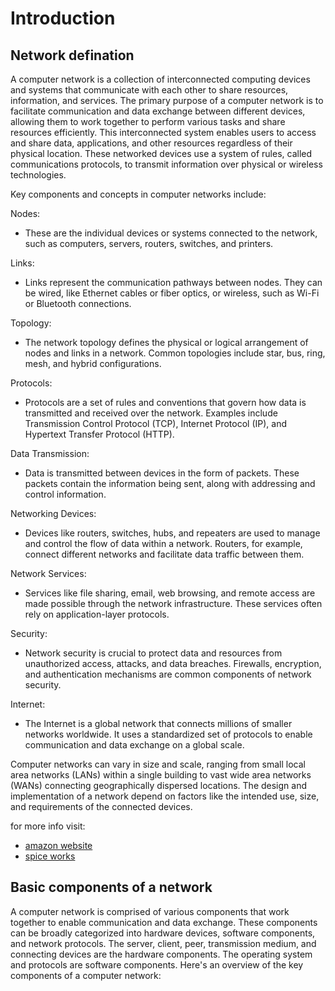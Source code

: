 # Introduction

## Network defination

A computer network is a collection of interconnected computing devices and systems that communicate with each other to share resources, information, and services. The primary purpose of a computer network is to facilitate communication and data exchange between different devices, allowing them to work together to perform various tasks and share resources efficiently. This interconnected system enables users to access and share data, applications, and other resources regardless of their physical location. These networked devices use a system of rules, called communications protocols, to transmit information over physical or wireless technologies.

Key components and concepts in computer networks include:

Nodes:

- These are the individual devices or systems connected to the network, such as computers, servers, routers, switches, and printers.

Links:

- Links represent the communication pathways between nodes. They can be wired, like Ethernet cables or fiber optics, or wireless, such as Wi-Fi or Bluetooth connections.

Topology:

- The network topology defines the physical or logical arrangement of nodes and links in a network. Common topologies include star, bus, ring, mesh, and hybrid configurations.

Protocols:

- Protocols are a set of rules and conventions that govern how data is transmitted and received over the network. Examples include Transmission Control Protocol (TCP), Internet Protocol (IP), and Hypertext Transfer Protocol (HTTP).

Data Transmission:

- Data is transmitted between devices in the form of packets. These packets contain the information being sent, along with addressing and control information.

Networking Devices:

- Devices like routers, switches, hubs, and repeaters are used to manage and control the flow of data within a network. Routers, for example, connect different networks and facilitate data traffic between them.

Network Services:

- Services like file sharing, email, web browsing, and remote access are made possible through the network infrastructure. These services often rely on application-layer protocols.

Security:

- Network security is crucial to protect data and resources from unauthorized access, attacks, and data breaches. Firewalls, encryption, and authentication mechanisms are common components of network security.

Internet:

- The Internet is a global network that connects millions of smaller networks worldwide. It uses a standardized set of protocols to enable communication and data exchange on a global scale.

Computer networks can vary in size and scale, ranging from small local area networks (LANs) within a single building to vast wide area networks (WANs) connecting geographically dispersed locations. The design and implementation of a network depend on factors like the intended use, size, and requirements of the connected devices.

for more info visit:

- [amazon website](https://aws.amazon.com/what-is/computer-networking/)
- [spice works](https://www.spiceworks.com/tech/networking/articles/what-is-a-computer-network/)

## Basic components of a network

A computer network is comprised of various components that work together to enable communication and data exchange. These components can be broadly categorized into hardware devices, software components, and network protocols. The server, client, peer, transmission medium, and connecting devices are the hardware components. The operating system and protocols are software components. Here's an overview of the key components of a computer network:
